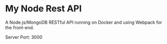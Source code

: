 # My Node Rest API
A Node.js/MongoDB RESTful API running on Docker and using Webpack for the front-end.

Server Port: 3000